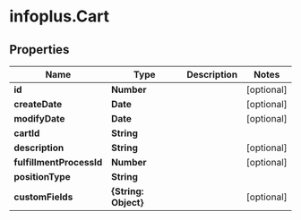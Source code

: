 # infoplus.Cart

## Properties
Name | Type | Description | Notes
------------ | ------------- | ------------- | -------------
**id** | **Number** |  | [optional] 
**createDate** | **Date** |  | [optional] 
**modifyDate** | **Date** |  | [optional] 
**cartId** | **String** |  | 
**description** | **String** |  | [optional] 
**fulfillmentProcessId** | **Number** |  | [optional] 
**positionType** | **String** |  | 
**customFields** | **{String: Object}** |  | [optional] 


